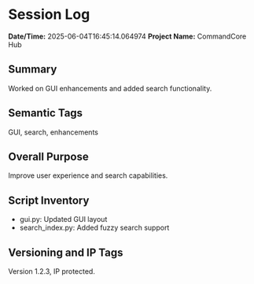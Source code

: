 
# Session Log

**Date/Time:** 2025-06-04T16:45:14.064974
**Project Name:** CommandCore Hub

## Summary
Worked on GUI enhancements and added search functionality.

## Semantic Tags
GUI, search, enhancements

## Overall Purpose
Improve user experience and search capabilities.

## Script Inventory
- gui.py: Updated GUI layout
- search_index.py: Added fuzzy search support

## Versioning and IP Tags
Version 1.2.3, IP protected.
    